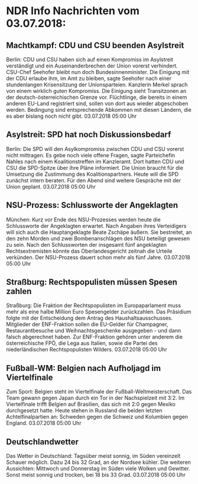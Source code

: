 # NDR Info Nachrichten vom 03.07.2018:


## Machtkampf: CDU und CSU beenden Asylstreit
Berlin: CDU und CSU haben sich auf einen Kompromiss im Asylstreit verständigt und ein Auseinanderbrechen der Union vorerst verhindert. CSU-Chef Seehofer bleibt nun doch Bundesinnenminister. Die Einigung mit der CDU erlaube ihm, im Amt zu bleiben, sagte Seehofer nach einer stundenlangen Krisensitzung der Unionsparteien. Kanzlerin Merkel sprach von einem wirklich guten Kompromiss. Die Einigung sieht Transitzonen an der deutsch-österreichischen Grenze vor. Flüchtlinge, die bereits in einem anderen EU-Land registriert sind, sollen von dort aus wieder abgeschoben werden. Bedingung sind entsprechende Abkommen mit diesen Ländern, die es aber bislang noch nicht gibt. 03.07.2018 05:00 Uhr 

## Asylstreit: SPD hat noch Diskussionsbedarf
Berlin: Die SPD will den Asylkompromiss zwischen CDU und CSU vorerst nicht mittragen. Es gebe noch viele offene Fragen, sagte Parteichefin Nahles nach einem Koalitionstreffen im Kanzleramt. Dort hatten CDU und CSU die SPD-Spitze über ihre Pläne informiert. Die Union braucht für die Umsetzung die Zustimmung des Koalitionspartners. Heute will die SPD zunächst intern beraten. Für den Abend sind weitere Gespräche mit der Union geplant. 03.07.2018 05:00 Uhr 

## NSU-Prozess: Schlussworte der Angeklagten
München: Kurz vor Ende des NSU-Prozesses werden heute die Schlussworte der Angeklagten erwartet. Nach Angaben ihres Verteidigers will sich auch die Hauptangeklagte Beate Zschäpe äußern. Sie bestreitet, an den zehn Morden und zwei Bombenanschlägen des NSU beteiligt gewesen zu sein. Nach den Schlussworten der insgesamt fünf angeklagten Rechtsextremisten könnte das Oberlandesgericht zeitnah die Urteile verkünden. Der NSU-Prozess dauert schon mehr als fünf Jahre. 03.07.2018 05:00 Uhr 

## Straßburg: Rechtspopulisten müssen Spesen zahlen
Straßburg: Die Fraktion der Rechtspopulisten im Europaparlament muss mehr als eine halbe Million Euro Spesengelder zurückzahlen. Das Präsidium folgte mit der Entscheidung dem Antrag des Haushaltsausschusses. Mitglieder der ENF-Fraktion sollen die EU-Gelder für Champagner,  Restaurantbesuche und Weihnachtsgeschenke ausgegeben - und dann falsch abgerechnet haben. Zur ENF-Fraktion gehören unter anderem die österreichische FPÖ, die Lega aus Italien, sowie die Partei des niederländischen Rechtspopulisten Wilders. 03.07.2018 05:00 Uhr 

## Fußball-WM: Belgien nach Aufholjagd im Viertelfinale
Zum Sport: Belgien steht im Viertelfinale der Fußball-Weltmeisterschaft. Das Team gewann gegen Japan durch ein Tor in der Nachspielzeit mit 3:2. Im Viertelfinale trifft Belgien auf Brasilien, das sich mit 2:0 gegen Mexiko durchgesetzt hatte. Heute stehen in Russland die beiden letzten Achtelfinalpartien an: Schweden gegen die Schweiz und Kolumbien gegen England. 03.07.2018 05:00 Uhr 

## Deutschlandwetter
Das Wetter in Deutschland:
Tagsüber meist sonnig, im Süden vereinzelt Schauer möglich. Dazu 24 bis 32 Grad, an der Nordsee kühler. Die weiteren Aussichten:
Mittwoch und Donnerstag im Süden viele Wolken und Gewitter. Sonst meist sonnig und trocken, bei 18 bis 33 Grad. 03.07.2018 05:00 Uhr 
